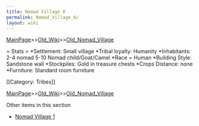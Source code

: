 ```yaml
---
title: Nomad Village 0
permalink: Nomad_Village_0/
layout: wiki
---
```


[MainPage](/keeperrl_wiki/ "wikilink")>>[Old_Wiki](/keeperrl_wiki/Old_Wiki "wikilink")>>[Old_Nomad_Village](/keeperrl_wiki/Old_Nomad_Village "wikilink")

= Stats =
*Settlement: Small village
*Tribal loyalty: Humanity
*Inhabitants: 2-4 nomad 5-10 Nomad child/Goat/Camel
*Race = Human
*Building Style: Sandstone wall
*Stockpiles: Gold in treasure chests
*Crops Distance: none
*Furniture: Standard room furniture  

[[Category: Tribes]]

[MainPage](/keeperrl_wiki/ "wikilink")>>[Old_Wiki](/keeperrl_wiki/Old_Wiki "wikilink")>>[Old_Nomad_Village](/keeperrl_wiki/Old_Nomad_Village "wikilink")

Other items in this section
-    [Nomad Village 1](/keeperrl_wiki/Nomad_Village_1 "wikilink")
